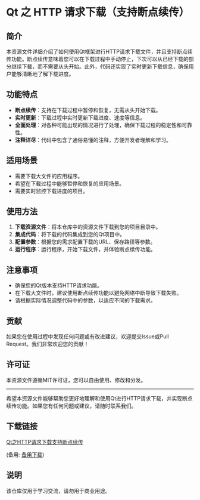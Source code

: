 # Qt 之 HTTP 请求下载（支持断点续传）

## 简介
本资源文件详细介绍了如何使用Qt框架进行HTTP请求下载文件，并且支持断点续传功能。断点续传意味着您可以在下载过程中手动停止，下次可以从已经下载的部分继续下载，而不需要从头开始。此外，代码还实现了实时更新下载信息，确保用户能够清晰地了解下载进度。

## 功能特点
- **断点续传**：支持在下载过程中暂停和恢复，无需从头开始下载。
- **实时更新**：下载过程中实时更新下载进度、速度等信息。
- **全面处理**：对各种可能出现的情况进行了处理，确保下载过程的稳定性和可靠性。
- **注释详尽**：代码中包含了通俗易懂的注释，方便开发者理解和学习。

## 适用场景
- 需要下载大文件的应用程序。
- 希望在下载过程中能够暂停和恢复的应用场景。
- 需要实时监控下载进度的项目。

## 使用方法
1. **下载资源文件**：将本仓库中的资源文件下载到您的项目目录中。
2. **集成代码**：将下载的代码集成到您的Qt项目中。
3. **配置参数**：根据您的需求配置下载的URL、保存路径等参数。
4. **运行程序**：运行程序，开始下载文件，并体验断点续传功能。

## 注意事项
- 确保您的Qt版本支持HTTP请求功能。
- 在下载大文件时，建议使用断点续传功能以避免网络中断导致下载失败。
- 请根据实际情况调整代码中的参数，以适应不同的下载需求。

## 贡献
如果您在使用过程中发现任何问题或有改进建议，欢迎提交Issue或Pull Request。我们非常欢迎您的贡献！

## 许可证
本资源文件遵循MIT许可证，您可以自由使用、修改和分发。

---

希望本资源文件能够帮助您更好地理解和使用Qt进行HTTP请求下载，并实现断点续传功能。如果您有任何问题或建议，请随时联系我们。

## 下载链接
[Qt之HTTP请求下载支持断点续传](https://pan.quark.cn/s/a85480f4be02) 

(备用: [备用下载](https://pan.baidu.com/s/1Rd-UNrq4abeaOaTsmxEqLg?pwd=f8o2))

## 说明

该仓库仅用于学习交流，请勿用于商业用途。
